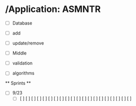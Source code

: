 /Application: ASMNTR
==========

- [ ]  Database
  -  [ ] add
  -  [ ] update/remove

- [ ]  Middle
  - [ ] validation
  - [ ] algorithms



** Sprints **
- [ ] 9/23
  - [ ] [ ] [ ] [ ] [ ] [ ] [ ] [ ] [ ] [ ] [ ] [ ] [ ] [ ] [ ] [ ] [ ] [ ] [ ] [ ] [ ] 
